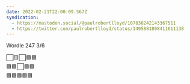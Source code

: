 ```yaml
---
date: 2022-02-21T22:00:09.567Z
syndication:
  - https://mastodon.social/@paulrobertlloyd/107838242143367511
  - https://twitter.com/paulrobertlloyd/status/1495881808411611138
---
```

Wordle 247 3/6

⬜️🟨⬜️🟩🟩\
🟩🟩⬜️🟩🟩\
🟩🟩🟩🟩🟩
